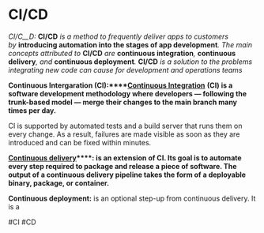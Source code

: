 # CI/CD

_CI/C__D:_ **CI/CD** _is a method to frequently deliver apps to customers by_ **introducing automation into the stages of app development**_. The main concepts attributed to_ **CI/CD** _are_ **continuous integration**_,_ **continuous delivery**_, and_ **continuous deployment**_._ **CI/CD** _is a solution to the problems integrating new code can cause for development and operations teams_

**Continuous Intergaration (CI):****[Continuous Integration](https://semaphoreci.com/continuous-integration)** **(CI) is a software development methodology where developers — following the trunk-based model — merge their changes to the main branch many times per day.**

CI is supported by automated tests and a build server that runs them on every change. As a result, failures are made visible as soon as they are introduced and can be fixed within minutes.

**[Continuous delivery](https://semaphoreci.com/blog/2017/07/27/what-is-the-difference-between-continuous-integration-continuous-deployment-and-continuous-delivery.html)****: is an extension of CI. Its goal is to automate every step required to package and release a piece of software. The output of a continuous delivery pipeline takes the form of a deployable binary, package, or container.**

**Continuous deployment:** is an optional step-up from continuous delivery. It is a

#CI #CD 